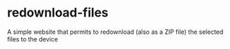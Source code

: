 # redownload-files
A simple website that permits to redownload (also as a ZIP file) the selected files to the device
